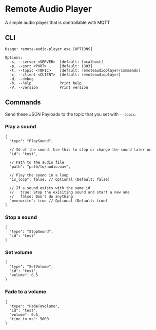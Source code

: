 # Remote Audio Player

A simple audio player that is controllable with MQTT

## CLI

```
Usage: remote-audio-player.exe [OPTIONS]

Options:
  -s, --server <SERVER>  [default: localhost]
  -p, --port <PORT>      [default: 1883]
  -t, --topic <TOPIC>    [default: remoteaudioplayer/commands]
  -c, --client <CLIENT>  [default: remoteaudioplayer]
  -d, --debug
  -h, --help             Print help
  -V, --version          Print version
```

## Commands

Send these JSON Payloads to the topic that you set with `--topic`.

### Play a sound

```jsonc
{
  "type": "PlaySound",

  // Id of the sound. Use this to stop or change the sound later on
  "id": "test",

  // Path to the audio file
  "path": "path/to/audio.wav",

  // Play the sound in a loop
  "is_loop": false, // Optional (Default: false)

  // If a sound exists with the same id
  //   true: Stop the exisiting sound and start a new one
  //   false: Don't do anything
  "overwrite": true // Optional (Default: true)
}
```

### Stop a sound

```jsonc
{
  "type": "StopSound",
  "id": "test"
}
```

### Set volume

```jsonc
{
  "type": "SetVolume",
  "id": "test",
  "volume": 0.5
}
```

### Fade to a volume

```jsonc
{
  "type": "FadeToVolume",
  "id": "test",
  "volume": 0.5,
  "time_in_ms": 5000
}
```
